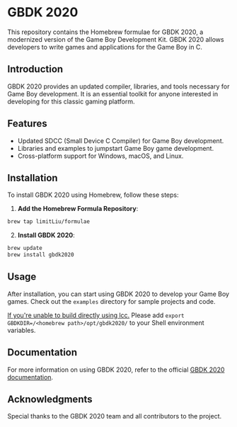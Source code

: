 # GBDK 2020

This repository contains the Homebrew formulae for GBDK 2020, a modernized version of the Game Boy Development Kit.
GBDK 2020 allows developers to write games and applications for the Game Boy in C.

## Introduction

GBDK 2020 provides an updated compiler, libraries, and tools necessary for Game Boy development.
It is an essential toolkit for anyone interested in developing for this classic gaming platform.

## Features

- Updated SDCC (Small Device C Compiler) for Game Boy development.
- Libraries and examples to jumpstart Game Boy game development.
- Cross-platform support for Windows, macOS, and Linux.

## Installation

To install GBDK 2020 using Homebrew, follow these steps:

1. **Add the Homebrew Formula Repository**:

```sh
brew tap limitLiu/formulae
```

2. **Install GBDK 2020**:

```sh
brew update
brew install gbdk2020
```

## Usage

After installation, you can start using GBDK 2020 to develop your Game Boy games.
Check out the `examples` directory for sample projects and code.

[If you're unable to build directly using lcc.](https://github.com/gbdk-2020/gbdk-2020/issues/318#issuecomment-1030859425)
Please add `export GBDKDIR=/<homebrew path>/opt/gbdk2020/` to your Shell environment variables.

## Documentation

For more information on using GBDK 2020, refer to the official [GBDK 2020 documentation](https://github.com/gbdk-2020/gbdk-2020).

## Acknowledgments

Special thanks to the GBDK 2020 team and all contributors to the project.
